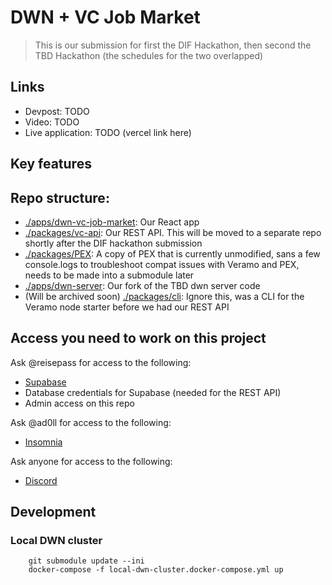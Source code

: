 # DWN + VC Job Market

> This is our submission for first the DIF Hackathon, then second the TBD Hackathon (the schedules for the two
> overlapped)

## Links

* Devpost: TODO
* Video: TODO
* Live application: TODO (vercel link here)

## Key features

## Repo structure:

* [./apps/dwn-vc-job-market](): Our React app
* [./packages/vc-api](): Our REST API. This will be moved to a separate repo shortly after the DIF hackathon submission
* [./packages/PEX](): A copy of PEX that is currently unmodified, sans a few console.logs to troubleshoot compat issues
  with Veramo and PEX, needs to be
  made into a submodule later
* [./apps/dwn-server](): Our fork of the TBD dwn server code
* (Will be archived soon) [./packages/cli](): Ignore this, was a CLI for the Veramo node starter before we had our REST
  API

## Access you need to work on this project

Ask @reisepass for access to the following:

* [Supabase](https://supabase.com/dashboard/project/ubpnbnzpfmtbbrgigzjq)
* Database credentials for Supabase (needed for the REST API)
* Admin access on this repo

Ask @ad0ll for access to the following:

* [Insomnia](https://insomnia.rest/download)

Ask anyone for access to the following:

* [Discord]()

## Development

### Local DWN cluster

```shell
    git submodule update --ini
    docker-compose -f local-dwn-cluster.docker-compose.yml up
```